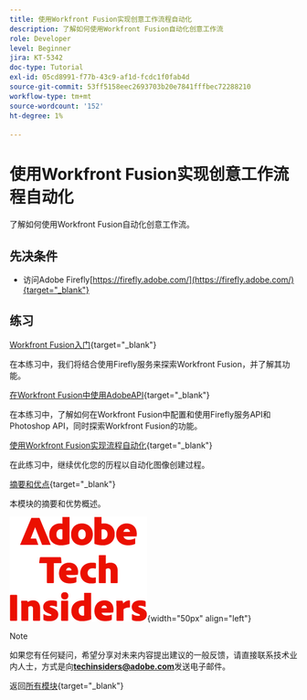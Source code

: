 ```yaml
---
title: 使用Workfront Fusion实现创意工作流程自动化
description: 了解如何使用Workfront Fusion自动化创意工作流
role: Developer
level: Beginner
jira: KT-5342
doc-type: Tutorial
exl-id: 05cd8991-f77b-43c9-af1d-fcdc1f0fab4d
source-git-commit: 53ff5158eec2693703b20e7841fffbec72288210
workflow-type: tm+mt
source-wordcount: '152'
ht-degree: 1%

---
```


# 使用Workfront Fusion实现创意工作流程自动化

了解如何使用Workfront Fusion自动化创意工作流。

## 先决条件

- 访问Adobe Firefly[https://firefly.adobe.com/](https://firefly.adobe.com/){target="_blank"}

## 练习

[Workfront Fusion入门](./ex1.md){target="_blank"}

在本练习中，我们将结合使用Firefly服务来探索Workfront Fusion，并了解其功能。

[在Workfront Fusion中使用AdobeAPI](./ex2.md){target="_blank"}

在本练习中，了解如何在Workfront Fusion中配置和使用Firefly服务API和Photoshop API，同时探索Workfront Fusion的功能。

[使用Workfront Fusion实现流程自动化](./ex3.md){target="_blank"}

在此练习中，继续优化您的历程以自动化图像创建过程。

[摘要和优点](./summary.md){target="_blank"}

本模块的摘要和优势概述。

![技术内部人士](./../../../assets/images/techinsiders.png){width="50px" align="left"}

>[!NOTE]
>
>如果您有任何疑问，希望分享对未来内容提出建议的一般反馈，请直接联系技术业内人士，方式是向&#x200B;**techinsiders@adobe.com**&#x200B;发送电子邮件。

返回[所有模块](../../../overview.md){target="_blank"}
